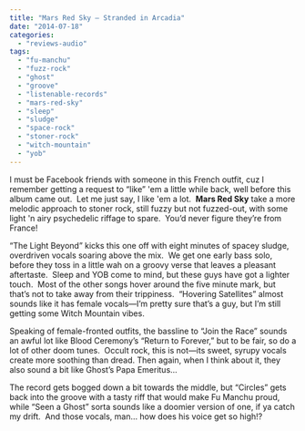 ```yaml
---
title: "Mars Red Sky – Stranded in Arcadia"
date: "2014-07-18"
categories: 
  - "reviews-audio"
tags: 
  - "fu-manchu"
  - "fuzz-rock"
  - "ghost"
  - "groove"
  - "listenable-records"
  - "mars-red-sky"
  - "sleep"
  - "sludge"
  - "space-rock"
  - "stoner-rock"
  - "witch-mountain"
  - "yob"
---
```


I must be Facebook friends with someone in this French outfit, cuz I remember getting a request to “like” 'em a little while back, well before this album came out.  Let me just say, I like 'em a lot.  **Mars Red Sky** take a more melodic approach to stoner rock, still fuzzy but not fuzzed-out, with some light 'n airy psychedelic riffage to spare.  You’d never figure they’re from France!

“The Light Beyond” kicks this one off with eight minutes of spacey sludge, overdriven vocals soaring above the mix.  We get one early bass solo, before they toss in a little wah on a groovy verse that leaves a pleasant aftertaste.  Sleep and YOB come to mind, but these guys have got a lighter touch.  Most of the other songs hover around the five minute mark, but that’s not to take away from their trippiness.  “Hovering Satellites” almost sounds like it has female vocals—I’m pretty sure that’s a guy, but I’m still getting some Witch Mountain vibes.

Speaking of female-fronted outfits, the bassline to “Join the Race” sounds an awful lot like Blood Ceremony’s “Return to Forever,” but to be fair, so do a lot of other doom tunes.  Occult rock, this is not—its sweet, syrupy vocals create more soothing than dread. Then again, when I think about it, they also sound a bit like Ghost’s Papa Emeritus…

The record gets bogged down a bit towards the middle, but “Circles” gets back into the groove with a tasty riff that would make Fu Manchu proud, while “Seen a Ghost” sorta sounds like a doomier version of one, if ya catch my drift.  And those vocals, man… how does his voice get so high!?

